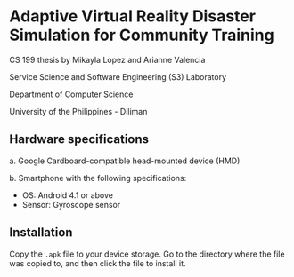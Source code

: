 # Adaptive Virtual Reality Disaster Simulation for Community Training

CS 199 thesis by Mikayla Lopez and Arianne Valencia

Service Science and Software Engineering (S3) Laboratory

Department of Computer Science

University of the Philippines - Diliman

## Hardware specifications

a. Google Cardboard-compatible head-mounted device (HMD)

b. Smartphone with the following specifications:
  - OS: Android 4.1 or above
  - Sensor: Gyroscope sensor

## Installation

Copy the `.apk` file to your device storage. Go to the directory where the file was copied to, and then click the file to install it.